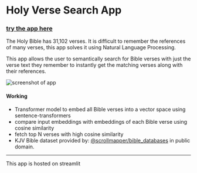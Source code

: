 # Holy Verse Search App

### [try the app here](https://bible-verse-search.streamlitapp.com/)

The Holy Bible has 31,102 verses. It is difficult to remember the references of many verses, this app solves it using Natural Language Processing.

This app allows the user to semantically search for Bible verses with just the verse text they remember to instantly get the matching verses along with their references.

![screenshot of app](./screenshot.png)

#### Working

- Transformer model to embed all Bible verses into a vector space using sentence-transformers
- compare input embeddings with embeddings of each Bible verse using cosine similarity
- fetch top N verses with high cosine similarity
- KJV Bible dataset provided by: [@scrollmapper/bible_databases](https://github.com/scrollmapper/bible_databases) in public domain.

---

This app is hosted on streamlit
